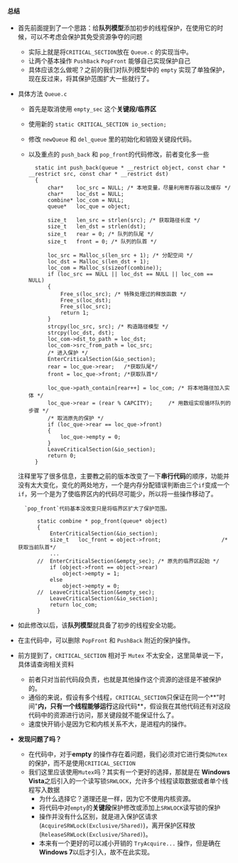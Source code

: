 #### 总结

- 首先前面提到了一个思路：给**队列模型**添加初步的线程保护，在使用它的时候，可以不考虑会保护其免受资源争夺的问题
	- 实际上就是将`CRITICAL_SECTION`放在 `Queue.c` 的实现当中。
	- 让两个基本操作 `PushBack` `PopFront` 能够自己实现保护自己
	- 具体应该怎么做呢？之前的我们对队列模型中的 `empty` 实现了单独保护，现在反过来，将其保护范围扩大一些就行了。

- 具体方法 `Queue.c`
	- 首先是取消使用 `empty_sec` 这个**关键段/临界区**
	- 使用新的 `static CRITICAL_SECTION io_section;`
	- 修改 `newQueue` 和 `del_queue` 里的初始化和销毁关键段代码。
	- 以及重点的 `push_back` 和 `pop_front`的代码修改，前者变化多一些

			static int push_back(queue * __restrict object, const char * __restrict src, const char * __restrict dst)
			{
				char*    loc_src = NULL; /* 本地变量，尽量利用寄存器以及缓存 */
				char*    loc_dst = NULL;
				combine* loc_com = NULL;
				queue*   loc_que = object;

				size_t   len_src = strlen(src); /* 获取路径长度 */
				size_t   len_dst = strlen(dst);
				size_t   rear = 0; /* 队列的队尾 */
				size_t   front = 0; /* 队列的队首 */

				loc_src = Malloc_s(len_src + 1); /* 分配空间 */
				loc_dst = Malloc_s(len_dst + 1);
				loc_com = Malloc_s(sizeof(combine));
				if (loc_src == NULL || loc_dst == NULL || loc_com == NULL)
				{
					Free_s(loc_src); /* 特殊处理过的释放函数 */
					Free_s(loc_dst);
					Free_s(loc_src);
					return 1;
				}
				strcpy(loc_src, src); /* 构造路径模型 */
				strcpy(loc_dst, dst);
				loc_com->dst_to_path = loc_dst;
				loc_com->src_from_path = loc_src;
				/* 进入保护 */
				EnterCriticalSection(&io_section); 
				rear = loc_que->rear;   /*获取队尾*/
				front = loc_que->front; /*获取队首*/

				loc_que->path_contain[rear++] = loc_com; /* 将本地路径加入实体 */
				loc_que->rear = (rear % CAPCITY);     /* 用数组实现循环队列的步骤 */
				/* 取消原先的保护 */
				if (loc_que->rear == loc_que->front)  
				{
					loc_que->empty = 0;
				}
				LeaveCriticalSection(&io_section);
				return 0;
			}
	注释里写了很多信息，主要教之前的版本改变了一下**串行代码**的顺序，功能并没有太大变化，变化的两处地方，一个是内存分配错误判断由三个`if`变成一个`if`，另一个是为了使临界区内的代码尽可能少，所以将一些操作移动了。

		`pop_front`代码基本没改变只是将临界区扩大了保护范围。
	
			static combine * pop_front(queue* object)
			{
				EnterCriticalSection(&io_section);
				size_t   loc_front = object->front;                   /*获取当前队首*/
				...	
			//	EnterCriticalSection(&empty_sec); /* 原先的临界区起始 */
				if (object->front == object->rear)
					object->empty = 1;
				else
					object->empty = 0;
			//	LeaveCriticalSection(&empty_sec);
				LeaveCriticalSection(&io_section);
				return loc_com;
			}	

- 如此修改以后，该**队列模型**就具备了初步的线程安全功能。
- 在主代码中，可以删除 `PopFront` 和 `PushBack` 附近的保护操作。
- 前方提到了，`CRITICAL_SECTION` 相对于 `Mutex` 不太安全，这里简单说一下，具体请查询相关资料
	- 前者只对当前代码段负责，也就是其他操作这个资源的途径是不被保护的。
	- 通俗的来说，假设有多个线程，`CRITICAL_SECTION`只保证在同一个**"时间"**内，只有一个线程能够运行**这段代码**，假设我在其他代码还有对这段代码中的资源进行访问，那关键段就不能保证什么了。
	- 速度快开销小是因为它和内核关系不大，是进程内的操作。	
- **发现问题了吗？**
	- 在代码中，对于**empty**	的操作存在着问题，我们必须对它进行类似`Mutex`的保护，而不是使用`CRITICAL_SECTION` 
	- 我们这里应该使用`Mutex`吗？其实有一个更好的选择，那就是在 **Windows Vista**之后引入的一个读写锁`SRWLOCK`，允许多个线程读取数据或者单个线程写入数据
		- 为什么选择它？道理还是一样，因为它不使用内核资源。
		- 将代码中对`empty`的**关键段**保护修改或添加上`SRWLOCK`读写锁的保护
		- 操作并没有什么区别，就是进入保护区请求(`AcquireSRWLock(Exclusive/Shared)`)，离开保护区释放(`ReleaseSRWLock(Exclusive/Shared)`)。
		- 本来有一个更好的可以减小开销的 `TryAcquire...` 操作，但是确在**Windows 7**以后才引入，故不在此实现。